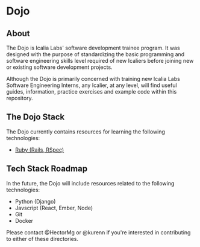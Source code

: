 # Dojo

## About
The Dojo is Icalia Labs' software development trainee program. It was designed with the purpose of standardizing the basic programming and software engineering skills level required of new Icaliers before joining new or existing software development projects. 

Although the Dojo is primarily concerned with training new Icalia Labs Software Engineering Interns, any Icalier, at any level, will find useful guides, information, practice exercises and example code within this repository.

## The Dojo Stack

The Dojo currently contains resources for learning the following technologies:

+ [Ruby (Rails, RSpec)](/ruby-training)


## Tech Stack Roadmap

In the future, the Dojo will include resources related to the following technologies:

+ Python (Django)
+ Javscript (React, Ember, Node)
+ Git
+ Docker

Please contact @HectorMg or @kurenn if you're interested in contributing to either of these directories.



